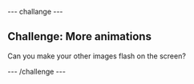 \--- challange \---

## Challenge: More animations

Can you make your other images flash on the screen?

\--- /challenge \---